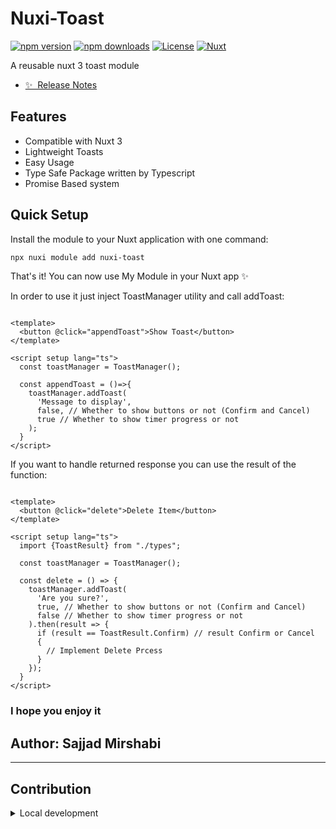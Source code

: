 <!--
Get your module up and running quickly.

Find and replace all on all files (CMD+SHIFT+F):
- Name: Nuxi Toast
- Package name: nuxi-toast
- Description: A reusable nuxt 3 toast module
-->

# Nuxi-Toast

[![npm version][npm-version-src]][npm-version-href]
[![npm downloads][npm-downloads-src]][npm-downloads-href]
[![License][license-src]][license-href]
[![Nuxt][nuxt-src]][nuxt-href]

A reusable nuxt 3 toast module

- [✨ &nbsp;Release Notes](/CHANGELOG.md)
<!-- - [🏀 Online playground](https://stackblitz.com/github/your-org/nuxi-toast?file=playground%2Fapp.vue) -->
<!-- - [📖 &nbsp;Documentation](https://example.com) -->

## Features

<!-- Highlight some of the features your module provide here -->
- Compatible with Nuxt 3
- Lightweight Toasts
- Easy Usage
- Type Safe Package written by Typescript
- Promise Based system

## Quick Setup

Install the module to your Nuxt application with one command:

```bash
npx nuxi module add nuxi-toast
```

That's it! You can now use My Module in your Nuxt app ✨

In order to use it just inject ToastManager utility and call addToast:

```vue

<template>
  <button @click="appendToast">Show Toast</button>
</template>

<script setup lang="ts">
  const toastManager = ToastManager();
  
  const appendToast = ()=>{
    toastManager.addToast(
      'Message to display',
      false, // Whether to show buttons or not (Confirm and Cancel)
      true // Whether to show timer progress or not
    );
  }
</script>
```
If you want to handle returned response you can use the result of the function:

```vue

<template>
  <button @click="delete">Delete Item</button>
</template>

<script setup lang="ts">
  import {ToastResult} from "./types";

  const toastManager = ToastManager();

  const delete = () => {
    toastManager.addToast(
      'Are you sure?',
      true, // Whether to show buttons or not (Confirm and Cancel)
      false // Whether to show timer progress or not
    ).then(result => {
      if (result == ToastResult.Confirm) // result Confirm or Cancel
      {
        // Implement Delete Prcess
      }
    });
  }
</script>
```

### I hope you enjoy it
## Author: Sajjad Mirshabi

---

## Contribution

<details>
  <summary>Local development</summary>
  
  ```bash
  # Install dependencies
  npm install
  
  # Generate type stubs
  npm run dev:prepare
  
  # Develop with the playground
  npm run dev
  
  # Build the playground
  npm run dev:build
  
  # Run ESLint
  npm run lint
  
  # Run Vitest
  npm run test
  npm run test:watch
  
  # Release new version
  npm run release
  ```

</details>


<!-- Badges -->
[npm-version-src]: https://img.shields.io/npm/v/nuxi-toast/latest.svg?style=flat&colorA=020420&colorB=00DC82
[npm-version-href]: https://npmjs.com/package/nuxi-toast

[npm-downloads-src]: https://img.shields.io/npm/dm/nuxi-toast.svg?style=flat&colorA=020420&colorB=00DC82
[npm-downloads-href]: https://npm.chart.dev/nuxi-toast

[license-src]: https://img.shields.io/npm/l/nuxi-toast.svg?style=flat&colorA=020420&colorB=00DC82
[license-href]: https://npmjs.com/package/nuxi-toast

[nuxt-src]: https://img.shields.io/badge/Nuxt-020420?logo=nuxt.js
[nuxt-href]: https://nuxt.com
